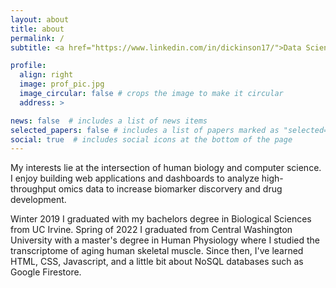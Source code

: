 ```yaml
---
layout: about
title: about
permalink: /
subtitle: <a href="https://www.linkedin.com/in/dickinson17/">Data Scientist</a>

profile:
  align: right
  image: prof_pic.jpg
  image_circular: false # crops the image to make it circular
  address: >

news: false  # includes a list of news items
selected_papers: false # includes a list of papers marked as "selected={true}"
social: true  # includes social icons at the bottom of the page
---
```


My interests lie at the intersection of human biology and computer science. I enjoy building web applications and dashboards to analyze high-throughput omics data to increase biomarker discorvery and drug development.

Winter 2019 I graduated with my bachelors degree in Biological Sciences from UC Irvine. Spring of 2022 I graduated from Central Washington University with a master's degree in Human Physiology where I studied the transcriptome of aging human skeletal muscle. Since then, I've learned HTML, CSS, Javascript, and a little bit about NoSQL databases such as Google Firestore.
